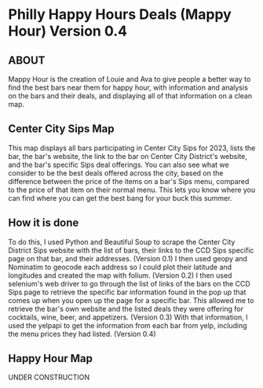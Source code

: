 # Philly Happy Hours Deals (Mappy Hour) Version 0.4

## ABOUT
Mappy Hour is the creation of Louie and Ava to give people a better way to find the best bars near them for happy hour, with information and analysis on the bars and their deals, and displaying all of that information on a clean map.

## Center City Sips Map
This map displays all bars participating in Center City Sips for 2023, lists the bar, the bar's website, the link to the bar on Center City District's website, and the bar's specific Sips deal offerings. You can also see what we consider to be the best deals offered across the city, based on the difference between the price of the items on a bar's Sips menu, compared to the price of that item on their normal menu. This lets you know where you can find where you can get the best bang for your buck this summer.

## How it is done
To do this, I used Python and Beautiful Soup to scrape the Center City District Sips website with the list of bars, their links to the CCD Sips specific page on that bar, and their addresses. (Version 0.1)
I then used geopy and Nominatim to geocode each address so I could plot their latitude and longitudes and created the map with folium. (Version 0.2)
I then used selenium's web driver to go through the list of links of the bars on the CCD Sips page to retrieve the specific bar information found in the pop up that comes up when you open up the page for a specific bar. This allowed me to retrieve the bar's own website and the listed deals they were offering for cocktails, wine, beer, and appetizers. (Version 0.3)
With that information, I used the yelpapi to get the information from each bar from yelp, including the menu prices they had listed. (Version 0.4)

## Happy Hour Map
UNDER CONSTRUCTION
